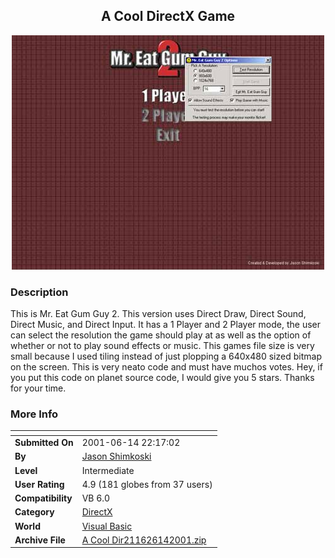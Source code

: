 ﻿<div align="center">

## A Cool DirectX Game

<img src="PIC20016142238412198.jpg">
</div>

### Description

This is Mr. Eat Gum Guy 2. This version uses Direct Draw, Direct Sound, Direct Music, and Direct Input. It has a 1 Player and 2 Player mode, the user can select the resolution the game should play at as well as the option of whether or not to play sound effects or music. This games file size is very small because I used tiling instead of just plopping a 640x480 sized bitmap on the screen. This is very neato code and must have muchos votes. Hey, if you put this code on planet source code, I would give you 5 stars. Thanks for your time.
 
### More Info
 


<span>             |<span>
---                |---
**Submitted On**   |2001-06-14 22:17:02
**By**             |[Jason Shimkoski](https://github.com/Planet-Source-Code/PSCIndex/blob/master/ByAuthor/jason-shimkoski.md)
**Level**          |Intermediate
**User Rating**    |4.9 (181 globes from 37 users)
**Compatibility**  |VB 6\.0
**Category**       |[DirectX](https://github.com/Planet-Source-Code/PSCIndex/blob/master/ByCategory/directx__1-44.md)
**World**          |[Visual Basic](https://github.com/Planet-Source-Code/PSCIndex/blob/master/ByWorld/visual-basic.md)
**Archive File**   |[A Cool Dir211626142001\.zip](https://github.com/Planet-Source-Code/jason-shimkoski-a-cool-directx-game__1-24091/archive/master.zip)








